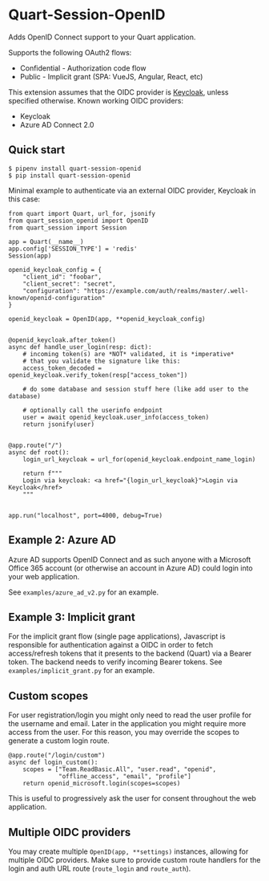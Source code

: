 # Quart-Session-OpenID

Adds OpenID Connect support to your Quart application.

Supports the following OAuth2 flows:

- Confidential - Authorization code flow
- Public - Implicit grant (SPA: VueJS, Angular, React, etc)

This extension assumes that the OIDC provider is [Keycloak](https://www.keycloak.org/),
unless specified otherwise. Known working OIDC providers:

- Keycloak
- Azure AD Connect 2.0

## Quick start

```text
$ pipenv install quart-session-openid
$ pip install quart-session-openid
```

Minimal example to authenticate via an external OIDC provider, Keycloak in this case:

```python3
from quart import Quart, url_for, jsonify
from quart_session_openid import OpenID
from quart_session import Session

app = Quart(__name__)
app.config['SESSION_TYPE'] = 'redis'
Session(app)

openid_keycloak_config = {
    "client_id": "foobar",
    "client_secret": "secret",
    "configuration": "https://example.com/auth/realms/master/.well-known/openid-configuration"
}

openid_keycloak = OpenID(app, **openid_keycloak_config)


@openid_keycloak.after_token()
async def handle_user_login(resp: dict):
    # incoming token(s) are *NOT* validated, it is *imperative*
    # that you validate the signature like this:
    access_token_decoded = openid_keycloak.verify_token(resp["access_token"])

    # do some database and session stuff here (like add user to the database)

    # optionally call the userinfo endpoint
    user = await openid_keycloak.user_info(access_token)
    return jsonify(user)


@app.route("/")
async def root():
    login_url_keycloak = url_for(openid_keycloak.endpoint_name_login)

    return f"""
    Login via keycloak: <a href="{login_url_keycloak}">Login via Keycloak</href>
    """


app.run("localhost", port=4000, debug=True)
```

## Example 2: Azure AD

Azure AD supports OpenID Connect and as such anyone with a Microsoft
Office 365 account (or otherwise an account in Azure AD) could login into
your web application.

See `examples/azure_ad_v2.py` for an example.

## Example 3: Implicit grant

For the implicit grant flow (single page applications), Javascript is responsible
for authentication against a OIDC in order to fetch access/refresh tokens
that it presents to the backend (Quart) via a Bearer token. The backend needs to
verify incoming Bearer tokens. See `examples/implicit_grant.py` for an example.

## Custom scopes

For user registration/login you might only need to
read the user profile for the username and email. Later in the
application you might require more access from the user. For this
reason, you may override the scopes to generate a custom login route.

```python3
@app.route("/login/custom")
async def login_custom():
    scopes = ["Team.ReadBasic.All", "user.read", "openid",
              "offline_access", "email", "profile"]
    return openid_microsoft.login(scopes=scopes)
```

This is useful to progressively ask the user for consent throughout the web application.

## Multiple OIDC providers

You may create multiple `OpenID(app, **settings)` instances, allowing for
multiple OIDC providers. Make sure to provide custom route handlers
for the login and auth URL route (`route_login` and `route_auth`).
